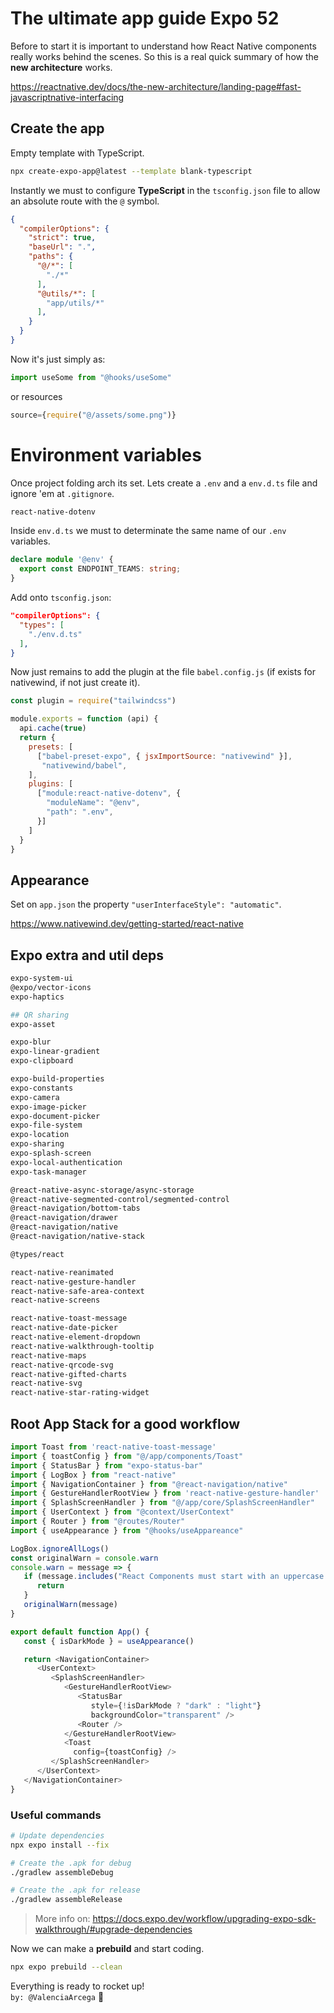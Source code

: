 # The ultimate app guide Expo 52

Before to start it is important to understand how React Native components really works behind the scenes.
So this is a real quick summary of how the **new architecture** works.

https://reactnative.dev/docs/the-new-architecture/landing-page#fast-javascriptnative-interfacing

## Create the app
Empty template with TypeScript.

```bash
npx create-expo-app@latest --template blank-typescript
```
Instantly we must to configure **TypeScript** in the `tsconfig.json` file to allow an absolute route with the `@` symbol.
```json
{
  "compilerOptions": {
    "strict": true,
    "baseUrl": ".",
    "paths": {
      "@/*": [
        "./*"
      ],
      "@utils/*": [
        "app/utils/*"
      ],
    }
  }
}
```
Now it's just simply as:
```js
import useSome from "@hooks/useSome"
```
or resources
```js
source={require("@/assets/some.png")}
```
# Environment variables
Once project folding arch its set. Lets create a `.env` and a `env.d.ts` file and ignore 'em at `.gitignore`.
```bash
react-native-dotenv
```
Inside `env.d.ts` we must to determinate the same name of our `.env` variables.
```ts
declare module '@env' {
  export const ENDPOINT_TEAMS: string;
}
```
Add onto `tsconfig.json`: 
```json
"compilerOptions": {
  "types": [
    "./env.d.ts"
  ],
}
```
Now just remains to add the plugin at the file `babel.config.js` (if exists for nativewind, if not just create it).
```js
const plugin = require("tailwindcss")

module.exports = function (api) {
  api.cache(true)
  return {
    presets: [
      ["babel-preset-expo", { jsxImportSource: "nativewind" }],
       "nativewind/babel",
    ],
    plugins: [
      ["module:react-native-dotenv", {
        "moduleName": "@env",
        "path": ".env",
      }]
    ]
  }
}
```
## Appearance

Set on `app.json` the property `"userInterfaceStyle": "automatic"`.  

https://www.nativewind.dev/getting-started/react-native

## Expo extra and util deps

```bash
expo-system-ui
@expo/vector-icons
expo-haptics

## QR sharing
expo-asset

expo-blur
expo-linear-gradient
expo-clipboard

expo-build-properties
expo-constants
expo-camera
expo-image-picker
expo-document-picker
expo-file-system
expo-location
expo-sharing
expo-splash-screen
expo-local-authentication
expo-task-manager

@react-native-async-storage/async-storage
@react-native-segmented-control/segmented-control
@react-navigation/bottom-tabs
@react-navigation/drawer
@react-navigation/native
@react-navigation/native-stack

@types/react

react-native-reanimated
react-native-gesture-handler
react-native-safe-area-context
react-native-screens

react-native-toast-message
react-native-date-picker
react-native-element-dropdown
react-native-walkthrough-tooltip
react-native-maps
react-native-qrcode-svg
react-native-gifted-charts
react-native-svg
react-native-star-rating-widget
```

## Root App Stack for a good workflow
```js
import Toast from 'react-native-toast-message'
import { toastConfig } from "@/app/components/Toast"
import { StatusBar } from "expo-status-bar"
import { LogBox } from "react-native"
import { NavigationContainer } from "@react-navigation/native"
import { GestureHandlerRootView } from 'react-native-gesture-handler'
import { SplashScreenHandler } from "@/app/core/SplashScreenHandler"
import { UserContext } from "@context/UserContext"
import { Router } from "@routes/Router"
import { useAppearance } from "@hooks/useAppareance"

LogBox.ignoreAllLogs()
const originalWarn = console.warn
console.warn = message => {
   if (message.includes("React Components must start with an uppercase letter")) {
      return
   }
   originalWarn(message)
}

export default function App() {
   const { isDarkMode } = useAppearance()

   return <NavigationContainer>
      <UserContext>
         <SplashScreenHandler>
            <GestureHandlerRootView>
               <StatusBar
                  style={!isDarkMode ? "dark" : "light"}
                  backgroundColor="transparent" />
               <Router />
            </GestureHandlerRootView>
            <Toast
              config={toastConfig} />
         </SplashScreenHandler>
      </UserContext>
   </NavigationContainer>
}
```

### Useful commands
```bash
# Update dependencies
npx expo install --fix

# Create the .apk for debug
./gradlew assembleDebug

# Create the .apk for release
./gradlew assembleRelease
```
> More info on: https://docs.expo.dev/workflow/upgrading-expo-sdk-walkthrough/#upgrade-dependencies


Now we can make a **prebuild** and start coding. 
```bash
npx expo prebuild --clean
```

Everything is ready to rocket up!   
`by: @ValenciaArcega` 🚀
